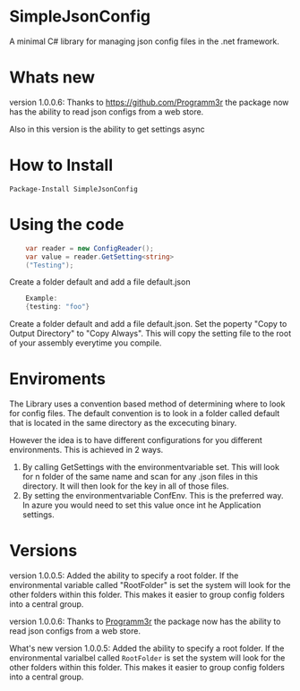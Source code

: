# SimpleJsonConfig
A minimal C# library for managing json config files in the .net framework.

# Whats new 
version 1.0.0.6: Thanks to https://github.com/Programm3r the package now has the ability to read json configs from a web store. 

Also in this version is the ability to get settings async

# How to Install

    Package-Install SimpleJsonConfig

# Using the code

```csharp
    var reader = new ConfigReader();
    var value = reader.GetSetting<string>
    ("Testing");
```

Create a folder default and add a file default.json

```csharp 
    Example:
    {testing: "foo"}
```

Create a folder default and add a file default.json. Set the poperty "Copy to Output Directory" to "Copy Always". This will copy the setting file to the root of your assembly everytime you compile. 

# Enviroments
The Library uses a convention based method of determining where to look for config files. The default convention is to look in a folder called default that is located in the same directory as the excecuting binary. 

However the idea is to have different configurations for you different environments. This is achieved in 2 ways. 

1. By calling GetSettings with the environmentvariable set. This will look for n folder of the same name and scan for any .json files in this directory. It will then look for the key in all of those files. 
2. By setting the environmentvariable ConfEnv. This is the preferred way. In azure you would need to set this value once int he Application settings. 


# Versions
version 1.0.0.5: Added the ability to specify a root folder. If the environmental variable called "RootFolder" is set the system will look for the other folders within this folder. This makes it easier to group config folders into a central group.

version 1.0.0.6: Thanks to [Programm3r](https://github.com/Programm3r) the package now has the ability to read json configs from a web store. 

What's new
version 1.0.0.5: Added the ability to specify a root folder. If the environmental varialbel called `RootFolder` is set the system will look for the other folders within this folder. This makes it easier to group config folders into a central group.

 